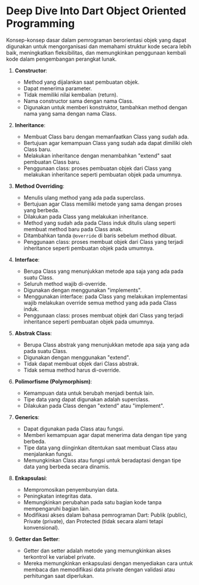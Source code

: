 # Deep Dive Into Dart Object Oriented Programming

Konsep-konsep dasar dalam pemrograman berorientasi objek yang dapat digunakan untuk mengorganisasi dan memahami struktur kode secara lebih baik, meningkatkan fleksibilitas, dan memungkinkan penggunaan kembali kode dalam pengembangan perangkat lunak.

1. **Constructor**:
   - Method yang dijalankan saat pembuatan objek.
   - Dapat menerima parameter.
   - Tidak memiliki nilai kembalian (return).
   - Nama constructor sama dengan nama Class.
   - Digunakan untuk memberi konstruktor, tambahkan method dengan nama yang sama dengan nama Class.

2. **Inheritance**:
   - Membuat Class baru dengan memanfaatkan Class yang sudah ada.
   - Bertujuan agar kemampuan Class yang sudah ada dapat dimiliki oleh Class baru.
   - Melakukan inheritance dengan menambahkan "extend" saat pembuatan Class baru.
   - Penggunaan class: proses pembuatan objek dari Class yang melakukan inheritance seperti pembuatan objek pada umumnya.

3. **Method Overriding**:
   - Menulis ulang method yang ada pada superclass.
   - Bertujuan agar Class memiliki metode yang sama dengan proses yang berbeda.
   - Dilakukan pada Class yang melakukan inheritance.
   - Method yang sudah ada pada Class induk ditulis ulang seperti membuat method baru pada Class anak.
   - Ditambahkan tanda `@override` di baris sebelum method dibuat.
   - Penggunaan class: proses membuat objek dari Class yang terjadi inheritance seperti pembuatan objek pada umumnya.

4. **Interface**:
   - Berupa Class yang menunjukkan metode apa saja yang ada pada suatu Class.
   - Seluruh method wajib di-override.
   - Digunakan dengan menggunakan "implements".
   - Menggunakan interface: pada Class yang melakukan implementasi wajib melakukan override semua method yang ada pada Class induk.
   - Penggunaan class: proses membuat objek dari Class yang terjadi inheritance seperti pembuatan objek pada umumnya.

5. **Abstrak Class**:
   - Berupa Class abstrak yang menunjukkan metode apa saja yang ada pada suatu Class.
   - Digunakan dengan menggunakan "extend".
   - Tidak dapat membuat objek dari Class abstrak.
   - Tidak semua method harus di-override.

6. **Polimorfisme (Polymorphism)**:
   - Kemampuan data untuk berubah menjadi bentuk lain.
   - Tipe data yang dapat digunakan adalah superclass.
   - Dilakukan pada Class dengan "extend" atau "implement".

7. **Generics**:
   - Dapat digunakan pada Class atau fungsi.
   - Memberi kemampuan agar dapat menerima data dengan tipe yang berbeda.
   - Tipe data yang diinginkan ditentukan saat membuat Class atau menjalankan fungsi.
   - Memungkinkan Class atau fungsi untuk beradaptasi dengan tipe data yang berbeda secara dinamis.

8. **Enkapsulasi**:
   - Mempromosikan penyembunyian data.
   - Peningkatan integritas data.
   - Memungkinkan perubahan pada satu bagian kode tanpa mempengaruhi bagian lain.
   - Modifikasi akses dalam bahasa pemrograman Dart: Publik (public), Private (private), dan Protected (tidak secara alami tetapi konvensional).

9. **Getter dan Setter**:
   - Getter dan setter adalah metode yang memungkinkan akses terkontrol ke variabel private.
   - Mereka memungkinkan enkapsulasi dengan menyediakan cara untuk membaca dan memodifikasi data private dengan validasi atau perhitungan saat diperlukan.

